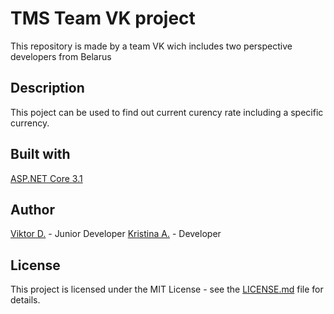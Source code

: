 # TMS Team VK project
This repository is made by a team VK wich includes two perspective developers from Belarus
## Description
This poject can be used to find out current curency rate including a specific currency.
## Built with
[ASP.NET Core 3.1](https://docs.microsoft.com/en-us/aspnet/core/?view=aspnetcore-3.1)
## Author
[Viktor D.](https://admiring-northcutt-353fff.netlify.app) - Junior Developer
[Kristina A.](https://github.com/KrisAnt) - Developer
## License
This project is licensed under the MIT License - see the [LICENSE.md](https://github.com/llmurd0kll/TMS-DotNet-Team-VK/blob/master/LICENSE) file for details.